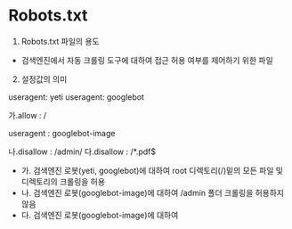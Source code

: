 # Robots.txt

1. Robots.txt 파일의 용도

 - 검색엔진에서 자동 크롤링 도구에 대하여 접근 허용 여부를 제어하기 위한 파일

2. 설정값의 의미

useragent: yeti
useragent: googlebot

가.allow : /

useragent : googlebot-image

나.disallow : /admin/
다.disallow : /*.pdf$

 - 가. 검색엔진 로봇(yeti, googlebot)에 대하여 root 디렉토리(/)밑의 모든 파일 및 디렉토리의 크롤링을 허용
 - 나. 검색엔진 로봇(googlebot-image)에 대하여 /admin 폴더 크롤링을 허용하지 않음
 - 다. 검색엔진 로봇(googlebot-image)에 대하여 